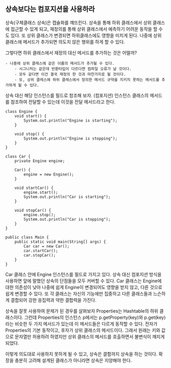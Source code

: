 ## 상속보다는 컴포지션을 사용하라

상속(구체클래스 상속)은 캡슐화를 꺠뜨린다.
상속을 통해 하위 클래스에서 상위 클래스에 접근할 수 있게 되고, 재정의를 통해 상위 클래스에서
예측하기 어려운 동작을 할 수도 있다. 또 상위 클래스가 변경되면 하위클래스에도 영향을 미치게 된다.
나중에 상위 클래스에 메서드가 추가되면 의도치 않은 행위를 하게 할 수 있다.

그렇다면 하위 클래스에서 재정의 대신 메서드를 추가하는 것은 어떨까?
```
- 나중에 상위 클래스에 같은 이름의 메서드가 추가될 수 있다.
    - 시그니처는 같은데 반환타입이 다르다면 컴파일 오류가 날 것이다.
    - 모두 같다면 이건 결국 재정의 한 것과 마찬가지로 될 것이다.
    - 또, 상위 클레스에 하위 클래스에서 정의한 메서드 규약을 지키지 못하는 메서드를 추가하게 될 수 있다.
```

상속 대신 해당 인스턴스를 필드로 참조해 보자. (컴포지션)
인스턴스 클래스의 메서드를 참조하여 전달할 수 있는데 이것을 전달 메서드라고 한다.

```
class Engine {
    void start() {
        System.out.println("Engine is starting");
    }

    void stop() {
        System.out.println("Engine is stopping");
    }
}

class Car {
    private Engine engine;

    Car() {
        engine = new Engine();
    }

    void startCar() {
        engine.start();
        System.out.println("Car is starting");
    }

    void stopCar() {
        engine.stop();
        System.out.println("Car is stopping");
    }
}

public class Main {
    public static void main(String[] args) {
        Car car = new Car();
        car.startCar();
        car.stopCar();
    }
}

```

Car 클래스 안에 Engine 인스턴스를 필드로 가지고 있다.
상속 대신 컴포지션 방식을 사용하면 앞에 말했던 상속의 단점들을 모두 커버할 수 있다.
Car 클래스는 Engine에 대한 의존성이 낮아 나중에 쉽게 Engine이 변경되어도 영향을 받지 않고,
다른 것으로 쉽게 변경할 수 있다.
또 각 클래스는 자신의 기능에만 집중하고 다른 클래스들과 느슨하게 결합되어 강한 응집력과 약한 결합력을 가진다.

상속을 잘못 사용하여 문제가 된 경우를 살펴보자
Properties는 Hashtable의 하위 클래스이다. 그런데 Properties의 인스턴스 p에서는 p.getProperty(key)와
p.get(key)라는 비슷한 두 가지 메서드가 있는데 이 메서드들은 다르게 동작할 수 있다.
전자가 Properties의 기본 동작이고, 후자가 상위 클래스의 메서드이다.
그래서 원래는 키와 값으로 문자열만 허용하려 하였지만 상위 클래스의 메서드를 호출하면서 불변식이 깨지게 되었다.

이렇게 의도대로 사용하지 못하게 될 수 있고, 상속은 결함까지 상속을 하는 것이다.
확장을 충분히 고려해 설계된 클래스가 아니라면 상속은 지양해야 한다.